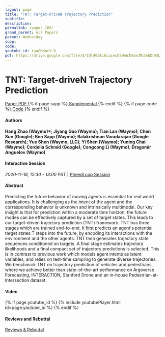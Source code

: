 ```yaml
---
layout: page
title: "TNT: Target-driveN Trajectory Prediction"
subtitle: 
description:
permalink: /paper_189/
grand_parent: All Papers
parent: Wednesday
supp: 
code: 
youtube_id: iaaCbKncY-8
pdf: https://drive.google.com/file/d/1Ol40GkiELqcechS9eWINoacMb5ebDUkD/view
---
```


# TNT: Target-driveN Trajectory Prediction

<a href="https://drive.google.com/file/d/1Ol40GkiELqcechS9eWINoacMb5ebDUkD/view" target="_blank" rel="noopener noreferrer" class="btn btn-blue"><i class="fa fa-file-text-o" aria-hidden="true"></i> Paper PDF </a> {% if page.supp %}<a href="" target="_blank" rel="noopener noreferrer" class="btn btn-green"><i class="fa fa-file-text-o" aria-hidden="true"></i> Supplemental </a>{% endif %} {% if page.code %}<a href="" target="_blank" rel="noopener noreferrer" class="btn"><i class="fa fa-github" aria-hidden="true"></i> Code </a>{% endif %} 

#### Authors
**Hang Zhao (Waymo)*; Jiyang Gao (Waymo); Tian Lan (Waymo); Chen Sun (Google); Ben Sapp (Waymo); Balakrishnan Varadarajan (Google Research); Yue Shen (Waymo, LLC); Yi Shen (Waymo); Yuning Chai (Waymo); Cordelia Schmid (Google); Congcong Li (Waymo); Dragomir Anguelov (Waymo)**

#### Interactive Session
<em>2020-11-18, 12:30 - 13:00 PST </em> | <a href="https://pheedloop.com/corl2020/virtual/?page=sessions&section=SESSZK2MQPZQOTG00" target="_blank" rel="noopener noreferrer"> PheedLoop Session <i class="fa fa-external-link" aria-hidden="true"></i> </a> 

#### Abstract
Predicting the future behavior of moving agents is essential for real world applications. It is challenging as the intent of the agent and the corresponding behavior is unknown and intrinsically multimodal. Our key insight is that for prediction within a moderate time horizon, the future modes can be effectively captured by a set of target states. This leads to our target-driven trajectory prediction (TNT) framework. TNT has three stages which are trained end-to-end. It
first predicts an agent's potential target states T steps into the future, by encoding its interactions with the environment and the other agents. TNT then generates trajectory state sequences conditioned on targets. A final stage estimates trajectory likelihoods and a final compact set of trajectory predictions is selected. This is in contrast to previous work which models agent intents as latent variables, and relies on test-time sampling to generate diverse trajectories. We benchmark TNT on trajectory prediction of vehicles and pedestrians, where we achieve better than state-of-the-art performance on Argoverse Forecasting, INTERACTION, Stanford Drone and an in-house Pedestrian-at-Intersection dataset.


#### Video
{% if page.youtube_id %}
{% include youtubePlayer.html id=page.youtube_id %}
{% endif %}

#### Reviews and Rebuttal
<a href="" target="_blank" rel="noopener noreferrer" class="btn btn-purple"><i class="fa fa-pencil-square-o" aria-hidden="true"></i> Reviews & Rebuttal </a>

